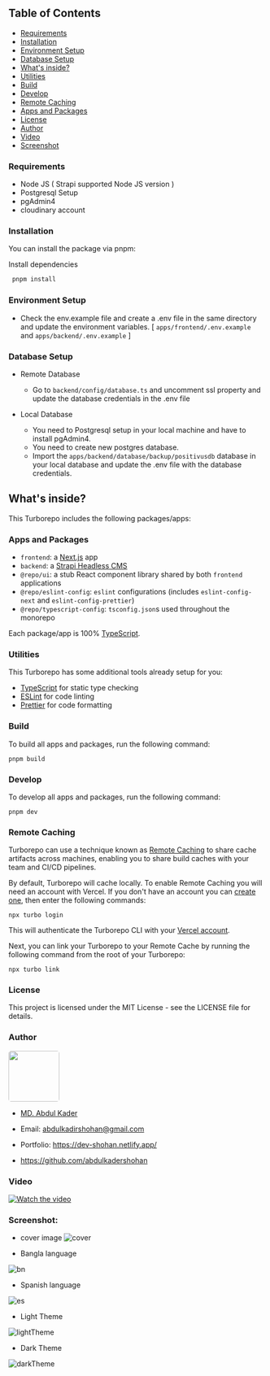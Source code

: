 <!-- TABLE OF CONTENTS -->

## Table of Contents

- [Requirements](#requirements)  
- [Installation](#installation)
- [Environment Setup](#environment-setup)
- [Database Setup](#database-setup)
- [What's inside?](#whats-inside)
- [Utilities](#utilities)
- [Build](#build)
- [Develop](#develop)
- [Remote Caching](#remote-caching)
- [Apps and Packages](#apps-and-packages)
- [License](#license)
- [Author](#author)
- [Video](#video)
- [Screenshot](#screenshot)


### Requirements
- Node JS ( Strapi supported Node JS version )
- Postgresql Setup
- pgAdmin4
- cloudinary account


### Installation

You can install the package via pnpm:

Install dependencies
   ```sh
    pnpm install
   ```


### Environment Setup
- Check the env.example file and create a .env file in the same directory and update the environment variables. [ `apps/frontend/.env.example` and `apps/backend/.env.example` ]

   

### Database Setup 

   - Remote Database
     * Go to `backend/config/database.ts` and uncomment ssl property and update the database credentials in the .env file

   - Local Database
      * You need to Postgresql setup in your local machine and have to install pgAdmin4.
      * You need to create new postgres database.
      * Import the `apps/backend/database/backup/positivusdb` database in your local database and update the .env file with the database credentials.


## What's inside?

This Turborepo includes the following packages/apps:

### Apps and Packages

- `frontend`: a [Next.js](https://nextjs.org/) app
- `backend`: a [Strapi Headless CMS](https://strapi.io/)
- `@repo/ui`: a stub React component library shared by both `frontend` applications
- `@repo/eslint-config`: `eslint` configurations (includes `eslint-config-next` and `eslint-config-prettier`)
- `@repo/typescript-config`: `tsconfig.json`s used throughout the monorepo

Each package/app is 100% [TypeScript](https://www.typescriptlang.org/).

### Utilities

This Turborepo has some additional tools already setup for you:

- [TypeScript](https://www.typescriptlang.org/) for static type checking
- [ESLint](https://eslint.org/) for code linting
- [Prettier](https://prettier.io) for code formatting

### Build

To build all apps and packages, run the following command:

```
pnpm build
```

### Develop

To develop all apps and packages, run the following command:

```
pnpm dev
```

### Remote Caching

Turborepo can use a technique known as [Remote Caching](https://turbo.build/repo/docs/core-concepts/remote-caching) to share cache artifacts across machines, enabling you to share build caches with your team and CI/CD pipelines.

By default, Turborepo will cache locally. To enable Remote Caching you will need an account with Vercel. If you don't have an account you can [create one](https://vercel.com/signup), then enter the following commands:

```
npx turbo login
```

This will authenticate the Turborepo CLI with your [Vercel account](https://vercel.com/docs/concepts/personal-accounts/overview).

Next, you can link your Turborepo to your Remote Cache by running the following command from the root of your Turborepo:

```
npx turbo link
```

### License
This project is licensed under the MIT License - see the LICENSE file for details.

### Author
<img src="https://avatars.githubusercontent.com/u/56482597?v=4" width="100" style="border-radius:5%"/>

 - [MD. Abdul Kader](
    https://www.linkedin.com/in/abdulkadershohan/)

 - Email: abdulkadirshohan@gmail.com

 - Portfolio: https://dev-shohan.netlify.app/

 - https://github.com/abdulkadershohan

### Video

[![Watch the video](https://github.com/user-attachments/assets/95a5a25b-9e5a-4349-84ab-ac0d0fe386bf)](https://www.youtube.com/watch?v=gmtbP7m_Klw)


### Screenshot:

- cover image
![cover](https://github.com/user-attachments/assets/95a5a25b-9e5a-4349-84ab-ac0d0fe386bf)

- Bangla language

![bn](https://github.com/user-attachments/assets/9b669e9a-b429-4cd6-b52d-80023db8b67a)

- Spanish language

![es](https://github.com/user-attachments/assets/58c34c3d-80c2-4e38-a065-416daf4e7e49)

- Light Theme

![lightTheme](https://github.com/user-attachments/assets/fdadfc0c-fc58-405e-a1e8-b027fbfc38fd)

- Dark Theme

![darkTheme](https://github.com/user-attachments/assets/5af359ad-a746-4f41-91e3-9bc4fc0c2b15)



